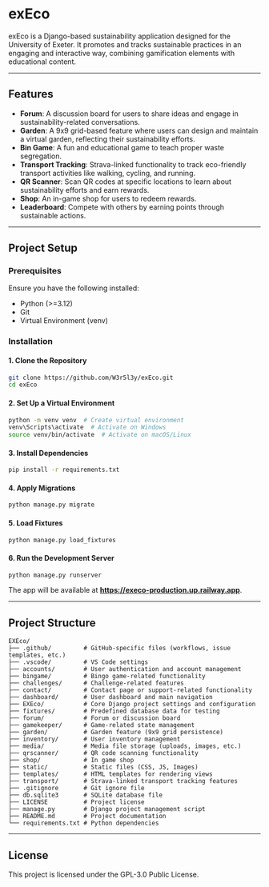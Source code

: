 # exEco

exEco is a Django-based sustainability application designed for the University of Exeter. It promotes and tracks sustainable practices in an engaging and interactive way, combining gamification elements with educational content.

---

## **Features**

- **Forum**: A discussion board for users to share ideas and engage in sustainability-related conversations.
- **Garden**: A 9x9 grid-based feature where users can design and maintain a virtual garden, reflecting their sustainability efforts.
- **Bin Game**: A fun and educational game to teach proper waste segregation.
- **Transport Tracking**: Strava-linked functionality to track eco-friendly transport activities like walking, cycling, and running.
- **QR Scanner**: Scan QR codes at specific locations to learn about sustainability efforts and earn rewards.
- **Shop**: An in-game shop for users to redeem rewards.
- **Leaderboard**: Compete with others by earning points through sustainable actions.

---

## **Project Setup**

### **Prerequisites**

Ensure you have the following installed:

- Python (>=3.12)
- Git
- Virtual Environment (venv)

### **Installation**

#### **1. Clone the Repository**

```sh
git clone https://github.com/W3r5l3y/exEco.git
cd exEco
```

#### **2. Set Up a Virtual Environment**

```sh
python -m venv venv  # Create virtual environment
venv\Scripts\activate  # Activate on Windows
source venv/bin/activate  # Activate on macOS/Linux
```

#### **3. Install Dependencies**

```sh
pip install -r requirements.txt
```

#### **4. Apply Migrations**

```sh
python manage.py migrate
```

#### **5. Load Fixtures**

```sh
python manage.py load_fixtures
```

#### **6. Run the Development Server**

```sh
python manage.py runserver
```

The app will be available at **<https://execo-production.up.railway.app>**.

---

## **Project Structure**

```
EXEco/
├── .github/         # GitHub-specific files (workflows, issue templates, etc.)
├── .vscode/         # VS Code settings
├── accounts/        # User authentication and account management
├── bingame/         # Bingo game-related functionality
├── challenges/      # Challenge-related features
├── contact/         # Contact page or support-related functionality
├── dashboard/       # User dashboard and main navigation
├── EXEco/           # Core Django project settings and configuration
├── fixtures/        # Predefined database data for testing
├── forum/           # Forum or discussion board
├── gamekeeper/      # Game-related state management
├── garden/          # Garden feature (9x9 grid persistence)
├── inventory/       # User inventory management
├── media/           # Media file storage (uploads, images, etc.)
├── qrscanner/       # QR code scanning functionality
├── shop/            # In game shop
├── static/          # Static files (CSS, JS, Images)
├── templates/       # HTML templates for rendering views
├── transport/       # Strava-linked transport tracking features
├── .gitignore       # Git ignore file
├── db.sqlite3       # SQLite database file
├── LICENSE          # Project license
├── manage.py        # Django project management script
├── README.md        # Project documentation
└── requirements.txt # Python dependencies
```

---

## **License**

This project is licensed under the GPL-3.0 Public License.
